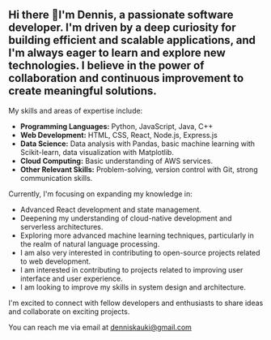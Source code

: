 ## Hi there 👋I'm Dennis, a passionate software developer. I'm driven by a deep curiosity for building efficient and scalable applications, and I'm always eager to learn and explore new technologies. I believe in the power of collaboration and continuous improvement to create meaningful solutions.

My skills and areas of expertise include:

* **Programming Languages:** Python, JavaScript, Java, C++
* **Web Development:** HTML, CSS, React, Node.js, Express.js
* **Data Science:** Data analysis with Pandas, basic machine learning with Scikit-learn, data visualization with Matplotlib.
* **Cloud Computing:** Basic understanding of AWS services.
* **Other Relevant Skills:** Problem-solving, version control with Git, strong communication skills.

Currently, I'm focusing on expanding my knowledge in:

* Advanced React development and state management.
* Deepening my understanding of cloud-native development and serverless architectures.
* Exploring more advanced machine learning techniques, particularly in the realm of natural language processing.
* I am also very interested in contributing to open-source projects related to web development.
* I am interested in contributing to projects related to improving user interface and user experience.
* I am looking to improve my skills in system design and architecture.

I'm excited to connect with fellow developers and enthusiasts to share ideas and collaborate on exciting projects.

You can reach me via email at denniskauki@gmail.com
<!--
**denniskauki1/denniskauki1** is a ✨ _special_ ✨ repository because its `README.md` (this file) appears on your GitHub profile.

Here are some ideas to get you started:

- 🔭 I’m currently working on ...
- 🌱 I’m currently learning ...
- 👯 I’m looking to collaborate on ...
- 🤔 I’m looking for help with ...
- 💬 Ask me about ...
- 📫 How to reach me: ...
- 😄 Pronouns: ...
- ⚡ Fun fact: ...
-->
